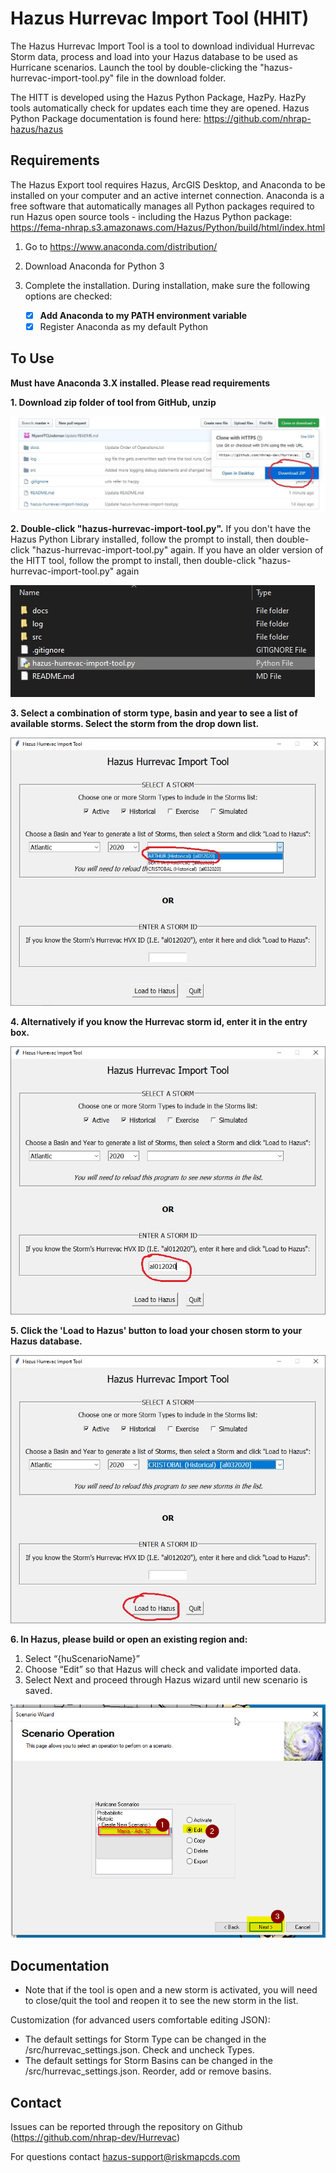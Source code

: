 # Hazus Hurrevac Import Tool (HHIT)
The Hazus Hurrevac Import Tool is a tool to download individual Hurrevac Storm data, process and load into your Hazus database to be used as Hurricane scenarios. Launch the tool by double-clicking the "hazus-hurrevac-import-tool.py" file in the download folder.

The HITT is developed using the Hazus Python Package, HazPy. HazPy tools automatically check for updates each time they are opened. Hazus Python Package documentation is found here: https://github.com/nhrap-hazus/hazus

## Requirements

The Hazus Export tool requires Hazus, ArcGIS Desktop, and Anaconda to be installed on your computer and an active internet connection. Anaconda is a free software that automatically manages all Python packages required to run Hazus open source tools - including the Hazus Python package: https://fema-nhrap.s3.amazonaws.com/Hazus/Python/build/html/index.html

1. Go to https://www.anaconda.com/distribution/

2. Download Anaconda for Python 3

3. Complete the installation. During installation, make sure the following options are checked:
   - [x] **Add Anaconda to my PATH environment variable**
   - [x] Register Anaconda as my default Python

## To Use

**Must have Anaconda 3.X installed. Please read requirements**

**1. Download zip folder of tool from GitHub, unzip**

![Download HITT](src/assets/images/DownloadHITT.jpg "Download HITT") 

**2. Double-click "hazus-hurrevac-import-tool.py".** If you don't have the Hazus Python Library installed, follow the prompt to install, then double-click "hazus-hurrevac-import-tool.py" again. If you have an older version of the HITT tool, follow the prompt to install, then double-click "hazus-hurrevac-import-tool.py" again

![Run HITT](src/assets/images/RunHITT.jpg "Run HITT") 

**3. Select a combination of storm type, basin and year to see a list of available storms. Select the storm from the drop down list.**

![HITT Select Storm](src/assets/images/SelectStorm.jpg "HHIT Select Storm") 

**4. Alternatively if you know the Hurrevac storm id, enter it in the entry box.**

![HITT Enter Storm](src/assets/images/EnterStorm.jpg "HHIT Enter Storm")

**5. Click the 'Load to Hazus' button to load your chosen storm to your Hazus database.**

![HITT Load To Hazus](src/assets/images/LoadToHazus.jpg "HHIT Load To Hazus")

**6. In Hazus, please build or open an existing region and:**
   1. Select “{huScenarioName}”
   2. Choose “Edit” so that Hazus will check and validate imported data.
   3. Select Next and proceed through Hazus wizard until new scenario is saved.

![HITT Next Steps](src/assets/images/NextSteps.png "HHIT Next Steps")

## Documentation

- Note that if the tool is open and a new storm is activated, you will need to close/quit the tool and reopen it to see the new storm in the list.

Customization (for advanced users comfortable editing JSON):
- The default settings for Storm Type can be changed in the /src/hurrevac_settings.json. Check and uncheck Types.
- The default settings for Storm Basins can be changed in the /src/hurrevac_settings.json. Reorder, add or remove basins.

## Contact

Issues can be reported through the repository on Github (https://github.com/nhrap-dev/Hurrevac)

For questions contact hazus-support@riskmapcds.com
